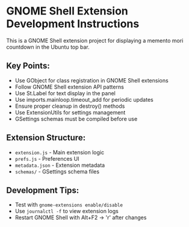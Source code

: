<!-- Use this file to provide workspace-specific custom instructions to Copilot. For more details, visit https://code.visualstudio.com/docs/copilot/copilot-customization#_use-a-githubcopilotinstructionsmd-file -->

# GNOME Shell Extension Development Instructions

This is a GNOME Shell extension project for displaying a memento mori countdown in the Ubuntu top bar.

## Key Points:

- Use GObject for class registration in GNOME Shell extensions
- Follow GNOME Shell extension API patterns
- Use St.Label for text display in the panel
- Use imports.mainloop.timeout_add for periodic updates
- Ensure proper cleanup in destroy() methods
- Use ExtensionUtils for settings management
- GSettings schemas must be compiled before use

## Extension Structure:

- `extension.js` - Main extension logic
- `prefs.js` - Preferences UI
- `metadata.json` - Extension metadata
- `schemas/` - GSettings schema files

## Development Tips:

- Test with `gnome-extensions enable/disable`
- Use `journalctl -f` to view extension logs
- Restart GNOME Shell with Alt+F2 → 'r' after changes
